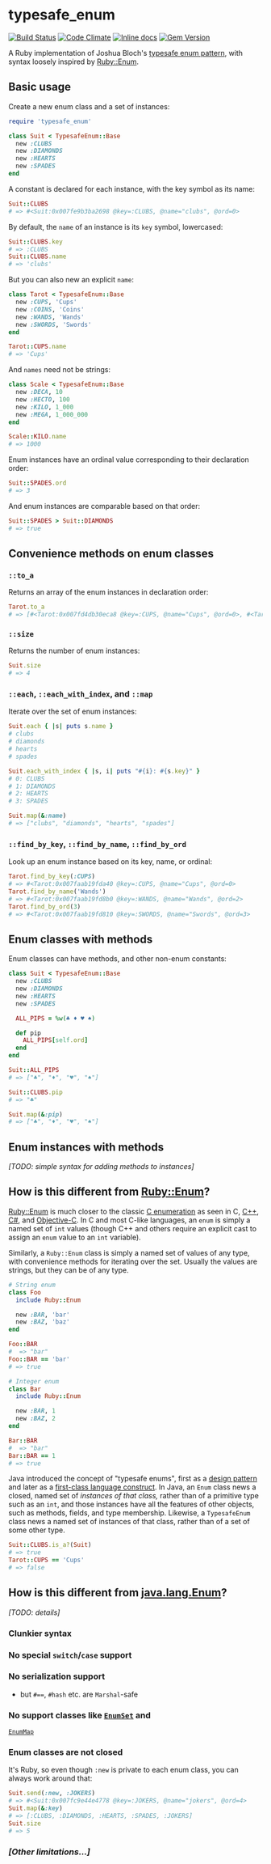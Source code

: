 # typesafe_enum

[![Build Status](https://travis-ci.org/dmolesUC3/typesafe_enum.png?branch=master)](https://travis-ci.org/dmolesUC3/typesafe_enum)
[![Code Climate](https://codeclimate.com/github/dmolesUC3/typesafe_enum.png)](https://codeclimate.com/github/dmolesUC3/typesafe_enum)
[![Inline docs](http://inch-ci.org/github/dmolesUC3/typesafe_enum.png)](http://inch-ci.org/github/dmolesUC3/typesafe_enum)
[![Gem Version](https://img.shields.io/gem/v/typesafe_enum.svg)](https://github.com/dmolesUC3/typesafe_enum/releases)

A Ruby implementation of Joshua Bloch's
[typesafe enum pattern](http://www.oracle.com/technetwork/java/page1-139488.html#replaceenums),
with syntax loosely inspired by [Ruby::Enum](https://github.com/dblock/ruby-enum).

## Basic usage

Create a new enum class and a set of instances:

```ruby
require 'typesafe_enum'

class Suit < TypesafeEnum::Base
  new :CLUBS
  new :DIAMONDS
  new :HEARTS
  new :SPADES
end
```

A constant is declared for each instance, with the key symbol as its
name:

```ruby
Suit::CLUBS
# => #<Suit:0x007fe9b3ba2698 @key=:CLUBS, @name="clubs", @ord=0>
```

By default, the `name` of an instance is its `key` symbol, lowercased:

```ruby
Suit::CLUBS.key
# => :CLUBS
Suit::CLUBS.name
# => 'clubs'
```

But you can also new an explicit `name`:

```ruby
class Tarot < TypesafeEnum::Base
  new :CUPS, 'Cups'
  new :COINS, 'Coins'
  new :WANDS, 'Wands'
  new :SWORDS, 'Swords'
end

Tarot::CUPS.name
# => 'Cups'
```

And `names` need not be strings:

```ruby
class Scale < TypesafeEnum::Base
  new :DECA, 10
  new :HECTO, 100
  new :KILO, 1_000
  new :MEGA, 1_000_000
end

Scale::KILO.name
# => 1000
```

Enum instances have an ordinal value corresponding to their declaration
order:

```ruby
Suit::SPADES.ord
# => 3
```

And enum instances are comparable based on that order:

```ruby
Suit::SPADES > Suit::DIAMONDS
# => true
```

## Convenience methods on enum classes

### `::to_a`

Returns an array of the enum instances in declaration order:

```ruby
Tarot.to_a
# => [#<Tarot:0x007fd4db30eca8 @key=:CUPS, @name="Cups", @ord=0>, #<Tarot:0x007fd4db30ebe0 @key=:COINS, @name="Coins", @ord=1>, #<Tarot:0x007fd4db30eaf0 @key=:WANDS, @name="Wands", @ord=2>, #<Tarot:0x007fd4db30e9b0 @key=:SWORDS, @name="Swords", @ord=3>]
```

### `::size`

Returns the number of enum instances:

```ruby
Suit.size
# => 4
```

### `::each`, `::each_with_index`, and `::map`

Iterate over the set of enum instances:

```ruby
Suit.each { |s| puts s.name }
# clubs
# diamonds
# hearts
# spades

Suit.each_with_index { |s, i| puts "#{i}: #{s.key}" }
# 0: CLUBS
# 1: DIAMONDS
# 2: HEARTS
# 3: SPADES

Suit.map(&:name)
# => ["clubs", "diamonds", "hearts", "spades"]
```

### `::find_by_key`, `::find_by_name`, `::find_by_ord`

Look up an enum instance based on its key, name, or ordinal:

```ruby
Tarot.find_by_key(:CUPS)
# => #<Tarot:0x007faab19fda40 @key=:CUPS, @name="Cups", @ord=0>
Tarot.find_by_name('Wands')
# => #<Tarot:0x007faab19fd8b0 @key=:WANDS, @name="Wands", @ord=2>
Tarot.find_by_ord(3)
# => #<Tarot:0x007faab19fd810 @key=:SWORDS, @name="Swords", @ord=3>
```

## Enum classes with methods

Enum classes can have methods, and other non-enum constants:

```ruby
class Suit < TypesafeEnum::Base
  new :CLUBS
  new :DIAMONDS
  new :HEARTS
  new :SPADES

  ALL_PIPS = %w(♣ ♦ ♥ ♠)

  def pip
    ALL_PIPS[self.ord]
  end
end

Suit::ALL_PIPS
# => ["♣", "♦", "♥", "♠"]

Suit::CLUBS.pip
# => "♣"

Suit.map(&:pip)
# => ["♣", "♦", "♥", "♠"]
```

## Enum instances with methods

*[TODO: simple syntax for adding methods to instances]*

## How is this different from [Ruby::Enum](https://github.com/dblock/ruby-enum)?

[Ruby::Enum](https://github.com/dblock/ruby-enum) is much closer to the classic
[C enumeration](https://www.gnu.org/software/gnu-c-manual/gnu-c-manual.html#Enumerations)
as seen in C, [C++](https://msdn.microsoft.com/en-us/library/2dzy4k6e.aspx),
[C#](https://msdn.microsoft.com/en-us/library/sbbt4032.aspx), and
[Objective-C](https://developer.apple.com/library/ios/releasenotes/ObjectiveC/ModernizationObjC/AdoptingModernObjective-C/AdoptingModernObjective-C.html#//apple_ref/doc/uid/TP40014150-CH1-SW6).
In C and most C-like languages, an `enum` is simply a named set of `int` values
(though C++ and others require an explicit cast to assign an `enum` value to
an `int` variable).

Similarly, a `Ruby::Enum` class is simply a named set of values of any type,
with convenience methods for iterating over the set. Usually the values are
strings, but they can be of any type.

```ruby
# String enum
class Foo
  include Ruby::Enum

  new :BAR, 'bar'
  new :BAZ, 'baz'
end

Foo::BAR
#  => "bar"
Foo::BAR == 'bar'
# => true

# Integer enum
class Bar
  include Ruby::Enum

  new :BAR, 1
  new :BAZ, 2
end

Bar::BAR
#  => "bar"
Bar::BAR == 1
# => true
```

Java introduced the concept of "typesafe enums", first as a
[design pattern]((http://www.oracle.com/technetwork/java/page1-139488.html#replaceenums))
and later as a
[first-class language construct](https://docs.oracle.com/javase/1.5.0/docs/guide/language/enums.html).
In Java, an `Enum` class news a closed, named set of _instances of that class,_ rather than
of a primitive type such as an `int`, and those instances have all the features of other objects,
such as methods, fields, and type membership. Likewise, a `TypesafeEnum` class news a named set
of instances of that class, rather than of a set of some other type.

```ruby
Suit::CLUBS.is_a?(Suit)
# => true
Tarot::CUPS == 'Cups'
# => false
```

## How is this different from [java.lang.Enum](http://docs.oracle.com/javase/8/docs/api/java/lang/Enum.html)?

*[TODO: details]*

### Clunkier syntax

### No special `switch`/`case` support

### No serialization support

  - but `#==`, `#hash` etc. are `Marshal`-safe

### No support classes like [`EnumSet`](http://docs.oracle.com/javase/8/docs/api/java/util/EnumSet.html) and
  [`EnumMap`](http://docs.oracle.com/javase/8/docs/api/java/util/EnumMap.html)

### Enum classes are not closed

It's Ruby, so even though `:new` is private to each enum class, you
can always work around that:

```ruby
Suit.send(:new, :JOKERS)
# => #<Suit:0x007fc9e44e4778 @key=:JOKERS, @name="jokers", @ord=4>
Suit.map(&:key)
# => [:CLUBS, :DIAMONDS, :HEARTS, :SPADES, :JOKERS]
Suit.size
# => 5
```

### *[Other limitations...]*
